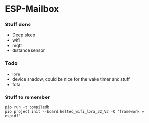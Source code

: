 # ESP-Mailbox
### Stuff done
 - Deep sleep
 - wifi
 - mqtt
 - distance sensor

### Todo
 - lora
 - device shadow, could be nice for the wake timer and stuff
 - fota

### Stuff to remember
`pio run -t compiledb` \
`pio project init --board heltec_wifi_lora_32_V3 -O "framework = espidf"`
